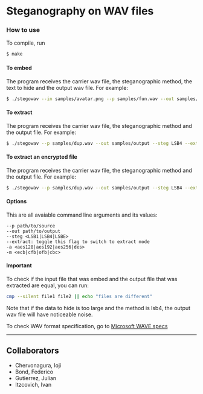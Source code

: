 # Steganography on WAV files

### How to use

To compile, run
```bash
$ make
```

#### To embed

The program receives the carrier wav file, the steganographic method, the text to hide and the output wav file. 
For example:

```bash
$ ./stegowav --in samples/avatar.png --p samples/fun.wav --out samples/dup.wav --steg LSB4 --embed
```
#### To extract

The program receives the carrier wav file, the steganographic method and the output file. 
For example:

```bash
$ ./stegowav --p samples/dup.wav --out samples/output --steg LSB4 --extract
```
#### To extract an encrypted file

The program receives the carrier wav file, the steganographic method and the output file. 
For example:

```bash
$ ./stegowav --p samples/dup.wav --out samples/output --steg LSB4 --extract -a "aes192" -m cfb --pass "thePassword"
```

#### Options
This are all avaiable command line arguments and its values:

```
--p path/to/source
--out path/to/output
--steg <LSB1|LSB4|LSBE>
--extract: toggle this flag to switch to extract mode
-a <aes128|aes192|aes256|des>
-m <ecb|cfb|ofb|cbc>
```

#### Important

To check if the input file that was embed and the output file that was extracted are equal, you can run:

```bash
cmp --silent file1 file2 || echo "files are different"
```

Note that if the data to hide is too large and the method is lsb4, the output wav file will have noticeable noise.

To check WAV format specification, go to [Microsoft WAVE specs](http://soundfile.sapp.org/doc/WaveFormat/)

***



## Collaborators

* Chervonagura, Ioji
* Bond, Federico
* Gutierrez, Julian
* Itzcovich, Ivan
